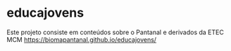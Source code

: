 # educajovens
Este projeto consiste em conteúdos sobre o Pantanal e derivados da ETEC MCM
https://biomapantanal.github.io/educajovens/
